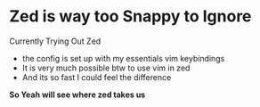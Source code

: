 # Zed is way too Snappy to Ignore

Currently Trying Out Zed
- the config is set up with my essentials vim keybindings
- It is very much possible btw to use vim in zed
- And its so fast I could feel the difference

**So Yeah will see where zed takes us**

